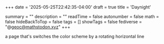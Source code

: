 +++
date = '2025-05-25T22:42:35-04:00'
draft = true
title = 'Daynight'

summary = ""
description = ""
readTime = false
autonumber = false
math = false
hideBackToTop = false
tags = []
showTags = false
fediverse = "@geoc@mathstodon.xyz"
+++

a page that's switches the color scheme by a rotating horizontal line 